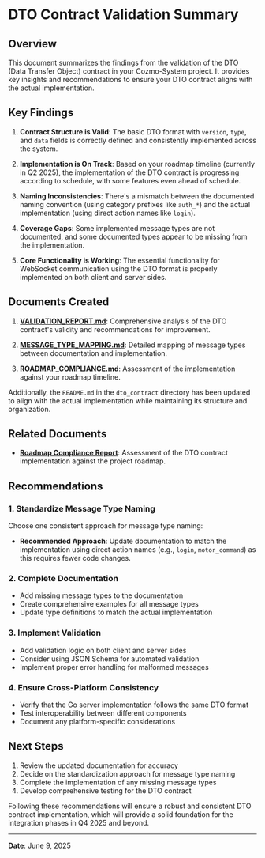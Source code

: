 # DTO Contract Validation Summary

## Overview

This document summarizes the findings from the validation of the DTO (Data Transfer Object) contract in your Cozmo-System project. It provides key insights and recommendations to ensure your DTO contract aligns with the actual implementation.

## Key Findings

1. **Contract Structure is Valid**: The basic DTO format with `version`, `type`, and `data` fields is correctly defined and consistently implemented across the system.

2. **Implementation is On Track**: Based on your roadmap timeline (currently in Q2 2025), the implementation of the DTO contract is progressing according to schedule, with some features even ahead of schedule.

3. **Naming Inconsistencies**: There's a mismatch between the documented naming convention (using category prefixes like `auth_*`) and the actual implementation (using direct action names like `login`).

4. **Coverage Gaps**: Some implemented message types are not documented, and some documented types appear to be missing from the implementation.

5. **Core Functionality is Working**: The essential functionality for WebSocket communication using the DTO format is properly implemented on both client and server sides.

## Documents Created

1. **[VALIDATION_REPORT.md](/docs/dto_contract/VALIDATION_REPORT.md)**: Comprehensive analysis of the DTO contract's validity and recommendations for improvement.

2. **[MESSAGE_TYPE_MAPPING.md](/docs/dto_contract/MESSAGE_TYPE_MAPPING.md)**: Detailed mapping of message types between documentation and implementation.

3. **[ROADMAP_COMPLIANCE.md](/docs/dto_contract/ROADMAP_COMPLIANCE.md)**: Assessment of the implementation against your roadmap timeline.

Additionally, the `README.md` in the `dto_contract` directory has been updated to align with the actual implementation while maintaining its structure and organization.

## Related Documents

- **[Roadmap Compliance Report](ROADMAP_COMPLIANCE.md)**: Assessment of the DTO contract implementation against the project roadmap.

## Recommendations

### 1. Standardize Message Type Naming

Choose one consistent approach for message type naming:

- **Recommended Approach**: Update documentation to match the implementation using direct action names (e.g., `login`, `motor_command`) as this requires fewer code changes.

### 2. Complete Documentation

- Add missing message types to the documentation
- Create comprehensive examples for all message types
- Update type definitions to match the actual implementation

### 3. Implement Validation

- Add validation logic on both client and server sides
- Consider using JSON Schema for automated validation
- Implement proper error handling for malformed messages

### 4. Ensure Cross-Platform Consistency

- Verify that the Go server implementation follows the same DTO format
- Test interoperability between different components
- Document any platform-specific considerations

## Next Steps

1. Review the updated documentation for accuracy
2. Decide on the standardization approach for message type naming
3. Complete the implementation of any missing message types
4. Develop comprehensive testing for the DTO contract

Following these recommendations will ensure a robust and consistent DTO contract implementation, which will provide a solid foundation for the integration phases in Q4 2025 and beyond.

---

**Date**: June 9, 2025
